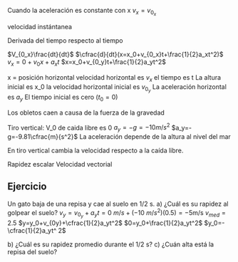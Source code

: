 Cuando la aceleración es constante con x
$v_x=v_{0_x}$

velocidad instántanea

Derivada del tiempo respecto al tiempo


$V_{0_x}\frac{dt}{dt}$
$\cfrac{d}{dt}(x=x_0+v_{0_x}t+\frac{1}{2}a_xt^2)$
$v_x=0+v_0x+a_xt$
$x=x_0+v_{0_y}t+\frac{1}{2}a_yt^2$

x = posición horizontal
velocidad horizontal es $v_x$
el tiempo es t
La altura inicial es x_0
la velocidad horizontal inicial es $v_{0_y}$
La aceleración horizontal es $a_y$
El tiempo inicial es cero ($t_0=0$)

Los obletos caen a causa de la fuerza de la gravedad

Tiro vertical:
V_0 de caida libre es 0
$a_y=-g=-10m/s^2$
$a_y=-g=-9.81\cfrac{m}{s^2}$
La aceleración depende de la altura al nivel del mar

En tiro vertical cambia la velocidad respecto a la caída libre.

Rapidez escalar 
Velocidad vectorial

## Ejercicio
Un gato baja de una repisa y cae al suelo en 1/2 s.
a) ¿Cuál es su rapidez al golpear el suelo?
$v_y=v_{0_y}+a_yt=0\ m/s + (-10\ m/s^2)(0.5)=-5 \mbox{m/s}$
$v_{med}=2.5$
$y=y_0+v_{0y}+\cfrac{1}{2}a_yt^2$
$0=y_0+\frac{1}{2}a_yt^2$ 
$y_0=-\cfrac{1}{2}a_yt^ 2$

b) ¿Cuál es su rapidez promedio durante el 1/2 s?
c) ¿Cuán alta está la repisa del suelo?